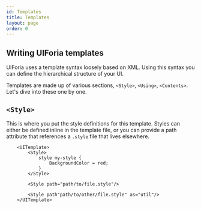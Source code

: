 ```yaml
---
id: Templates
title: Templates
layout: page
order: 0
---
```



## Writing UIForia templates

UIForia uses a template syntax loosely based on XML. Using this syntax you can define the hierarchical structure of your UI.  

Templates are made up of various sections, `<Style>`, `<Using>`, `<Contents>`. Let's dive into these one by one.
## `<Style>`
This is where you put the style definitions for this template. Styles can either be defined inline in the template file, or you can provide a path attribute that references a `.style` file that lives elsewhere.

```
    <UITemplate>
        <Style>
            style my-style {
                BackgroundColor = red;
            }
        </Style>
        
        <Style path="path/to/file.style"/>
        
        <Style path"path/to/other/file.style" as="util"/>
    </UITemplate>
```



<!--## Writing XML Templates-->
<!--Using XML markup, you can define the hierarchical structure of the user interface.-->

<!--The following code example shows the logical structure for a button, which triggers an onMouseClick to open a window:-->

<!--```-->
<!--<?xml version="1.0" encoding="utf-8"?> -->
<!--<UITemplate> -->

<!--    <Style path="UI/Window.style"/>-->

<!--    <Contents style="window-container">-->

<!--        <Group style="create-button-row">-->
<!--            <Div onMouseClick="OnButtonClick()" style="button">Create Window</Div>-->
<!--        </Group>-->
<!--        -->
<!--    </Contents>-->

<!--</UITemplate>-->
<!--```-->

<!--The first line is the XML declaration. -->

<!--`<UITemplate>` defines the document root-->

<!--`<Style path=" ">` assigns the path of the stylesheet, with all your styling properties to set the dimensions of the elements and how they are displayed on the screen.-->

<!--`<Contents style" ">` acts as the parent container for the entire file.-->

<!--`<Group style =" ">` assigns an element to be styled in Window.style-->

<!--`<Div style =" ">` is the child element, with a specified style, and an input event binding (onMouseClick). The method OnButtonClick() is declared in the C# file.-->


<!--Although you can style the elements within the XML file using a `<style>` tag, it is recommended that you use a separate stylesheet. -->


<!--x-id-->
<!--style-->
<!--eventmethod-->
<!--if-->

<!--`<Div if="IsInStartZone" style="dragme" onDragCreate="StartDrag($element)">Dragme</Div>`-->


<!--<br/>-->

<!------------------------------------------------------------------->

<!--### Reusing Components-->
<!--Designing large user interfaces is simple in UIForia. You can import other XML files by defining the class in a tag `<NameofClass>`-->

<!--For example, say that you have a checkbox UI element that has a square and a check-mark image. You can create an XML template file to reuse the checkbox UI element in other XML files. Perhaps you want to use checkbox.xml in your form.xml file: `<Checkbox>`-->

<!--#### Loading XML from C#-->
<!--The C# file must define the path of the .xml. This should be declared before your class.-->


<!--`[Template("UI/Checkbox.xml")]`   -->
<!--`public class AnimationDemo : UIElement`   -->
<!--`{}`-->

<!--Every class inherits from UIElement in order for the templates to be matched and use their respective elements.-->



<!--<br/>-->

<!------------------------------------------------------------------->


<!--#### Property Access-->
<!--Any property on an element can be accessed. -->
<!--````C#-->
<!--    <SomeElement someValue="someFieldOnTheType"/>-->
<!--    <SomeElement someValue="someArrayField[6]"/>-->
<!--    <SomeElement someValue="some.nested.array[6].some.other.property"/>-->
<!--    <SomeElement someValue="some.nested.array[6 + 1 * 2 / 5].some.other.property"/>-->
<!--````-->

<!--#### Method References-->
<!--Methods can also be referenced directly and their output used. They are special in that their arguments -->
<!--can take computed expressions as well as literal values-->
<!--````C#-->
<!--    <SomeElement someValue="myMethod(45, true, someField.nested.value + something)"/>-->
<!--````-->

<!--#### Aliases-->

<!--Various aliases can be made available to the expression engine. The most prominent use of these -->
<!--are within `<Repeat>` tags. Aliases are defined by the context in which the expression runs. Anything-->
<!--can be an alias, the syntax is simply $ + some identifier. Important to note is that aliases are -->
<!--type checked just like all expressions, so you won't be able to accidentally mis-use them-->


<!--````C#-->
<!--    <SomeElement intValue="$intAlias"/>-->
<!--````-->







<!--FlexItemSelfAlignment: sets alignment of specific flex item in the flex container-->







